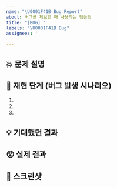 ```yaml
---
name: "\U0001F41B Bug Report"
about: 버그를 제보할 때 사용하는 템플릿
title: "[BUG] "
labels: "\U0001F41B Bug"
assignees: ''

---
```


## 💥 문제 설명
<!-- 어떤 문제가 발생했는지 간단히 설명 -->

## 🔁 재현 단계 (버그 발생 시나리오)
1. 
2. 
3. 

## 💡 기대했던 결과
<!-- 원래는 어떻게 동작해야 하는지 -->

## 😵 실제 결과
<!-- 실제로는 어떻게 동작했는지 -->

## 📸 스크린샷
<!-- 가능하면 스크린샷이나 에러 메시지 첨부 -->
